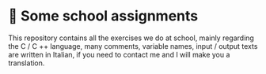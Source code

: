 # 🏫 Some school assignments

This repository contains all the exercises we do at school, mainly regarding the C / C ++ language, many comments, variable names, input / output texts are written in Italian, if you need to contact me and I will make you a translation.
